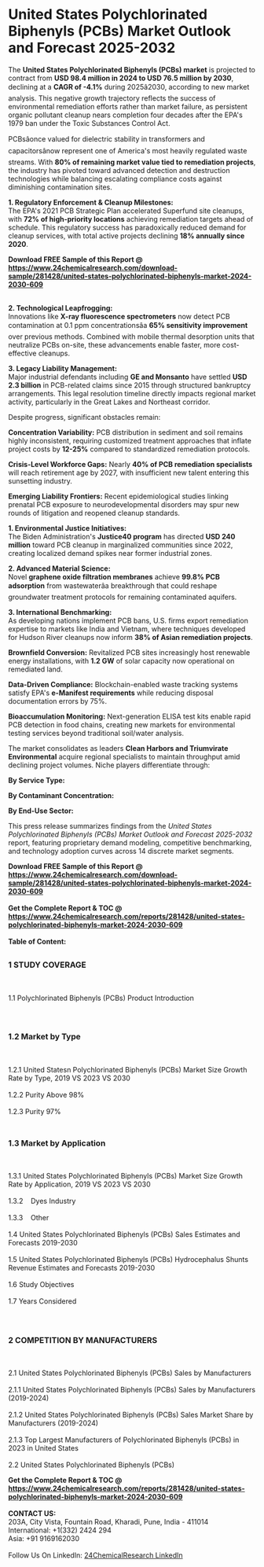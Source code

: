 <h1>United States Polychlorinated Biphenyls (PCBs) Market Outlook and Forecast 2025-2032</h1><p>The <strong>United States Polychlorinated Biphenyls (PCBs) market</strong> is projected to contract from <strong>USD 98.4 million in 2024 to USD 76.5 million by 2030</strong>, declining at a <strong>CAGR of -4.1%</strong> during 2025â2030, according to new market analysis. This negative growth trajectory reflects the success of environmental remediation efforts rather than market failure, as persistent organic pollutant cleanup nears completion four decades after the EPA's 1979 ban under the Toxic Substances Control Act.</p><p>PCBsâonce valued for dielectric stability in transformers and capacitorsânow represent one of America's most heavily regulated waste streams. With <strong>80% of remaining market value tied to remediation projects</strong>, the industry has pivoted toward advanced detection and destruction technologies while balancing escalating compliance costs against diminishing contamination sites.</p><p><strong>1. Regulatory Enforcement &amp; Cleanup Milestones:</strong><br>
The EPA's 2021 PCB Strategic Plan accelerated Superfund site cleanups, with <strong>72% of high-priority locations</strong> achieving remediation targets ahead of schedule. This regulatory success has paradoxically reduced demand for cleanup services, with total active projects declining <strong>18% annually since 2020</strong>.</p><div><b>Download FREE Sample of this Report @ 
            <a href="https://www.24chemicalresearch.com/download-sample/281428/united-states-polychlorinated-biphenyls-market-2024-2030-609">
            https://www.24chemicalresearch.com/download-sample/281428/united-states-polychlorinated-biphenyls-market-2024-2030-609</a></b></div><br><p><strong>2. Technological Leapfrogging:</strong><br>
Innovations like <strong>X-ray fluorescence spectrometers</strong> now detect PCB contamination at 0.1 ppm concentrationsâa <strong>65% sensitivity improvement</strong> over previous methods. Combined with mobile thermal desorption units that neutralize PCBs on-site, these advancements enable faster, more cost-effective cleanups.</p><p><strong>3. Legacy Liability Management:</strong><br>
Major industrial defendants including <strong>GE and Monsanto</strong> have settled <strong>USD 2.3 billion</strong> in PCB-related claims since 2015 through structured bankruptcy arrangements. This legal resolution timeline directly impacts regional market activity, particularly in the Great Lakes and Northeast corridor.</p><p>Despite progress, significant obstacles remain:</p><p><strong>Concentration Variability:</strong> PCB distribution in sediment and soil remains highly inconsistent, requiring customized treatment approaches that inflate project costs by <strong>12-25%</strong> compared to standardized remediation protocols.</p><p><strong>Crisis-Level Workforce Gaps:</strong> Nearly <strong>40% of PCB remediation specialists</strong> will reach retirement age by 2027, with insufficient new talent entering this sunsetting industry.</p><p><strong>Emerging Liability Frontiers:</strong> Recent epidemiological studies linking prenatal PCB exposure to neurodevelopmental disorders may spur new rounds of litigation and reopened cleanup standards.</p><p><strong>1. Environmental Justice Initiatives:</strong><br>
The Biden Administration's <strong>Justice40 program</strong> has directed <strong>USD 240 million</strong> toward PCB cleanup in marginalized communities since 2022, creating localized demand spikes near former industrial zones.</p><p><strong>2. Advanced Material Science:</strong><br>
Novel <strong>graphene oxide filtration membranes</strong> achieve <strong>99.8% PCB adsorption</strong> from wastewaterâa breakthrough that could reshape groundwater treatment protocols for remaining contaminated aquifers.</p><p><strong>3. International Benchmarking:</strong><br>
As developing nations implement PCB bans, U.S. firms export remediation expertise to markets like India and Vietnam, where techniques developed for Hudson River cleanups now inform <strong>38% of Asian remediation projects</strong>.</p><p><strong>Brownfield Conversion:</strong> Revitalized PCB sites increasingly host renewable energy installations, with <strong>1.2 GW</strong> of solar capacity now operational on remediated land.</p><p><strong>Data-Driven Compliance:</strong> Blockchain-enabled waste tracking systems satisfy EPA's <strong>e-Manifest requirements</strong> while reducing disposal documentation errors by 75%.</p><p><strong>Bioaccumulation Monitoring:</strong> Next-generation ELISA test kits enable rapid PCB detection in food chains, creating new markets for environmental testing services beyond traditional soil/water analysis.</p><p>The market consolidates as leaders <strong>Clean Harbors and Triumvirate Environmental</strong> acquire regional specialists to maintain throughput amid declining project volumes. Niche players differentiate through:</p><p><strong>By Service Type:</strong></p><p><strong>By Contaminant Concentration:</strong></p><p><strong>By End-Use Sector:</strong></p><p>This press release summarizes findings from the <em>United States Polychlorinated Biphenyls (PCBs) Market Outlook and Forecast 2025-2032</em> report, featuring proprietary demand modeling, competitive benchmarking, and technology adoption curves across 14 discrete market segments.</p><div><b>Download FREE Sample of this Report @ 
            <a href="https://www.24chemicalresearch.com/download-sample/281428/united-states-polychlorinated-biphenyls-market-2024-2030-609">
            https://www.24chemicalresearch.com/download-sample/281428/united-states-polychlorinated-biphenyls-market-2024-2030-609</a></b></div><br><div><b>Get the Complete Report & TOC @ 
            <a href="https://www.24chemicalresearch.com/reports/281428/united-states-polychlorinated-biphenyls-market-2024-2030-609">
            https://www.24chemicalresearch.com/reports/281428/united-states-polychlorinated-biphenyls-market-2024-2030-609</a></b></div><br>
            <b>Table of Content:</b><p><h2><span style="font-size:16px"><strong>1 STUDY COVERAGE</strong></span></h2><br />
<p>1.1 Polychlorinated Biphenyls (PCBs) Product Introduction</p><br />
<h2><span style="font-size:16px"><strong>1.2 Market by Type</strong></span></h2><br />
<p>1.2.1 United Statesn Polychlorinated Biphenyls (PCBs) Market Size Growth Rate by Type, 2019 VS 2023 VS 2030<br /><br />
1.2.2 Purity Above 98%&nbsp;&nbsp; &nbsp;<br /><br />
1.2.3 Purity 97%<br /><br />
<h2><span style="font-size:16px"><strong>1.3 Market by Application</strong></span></h2><br />
<p>1.3.1 United States Polychlorinated Biphenyls (PCBs) Market Size Growth Rate by Application, 2019 VS 2023 VS 2030<br /><br />
1.3.2&nbsp;&nbsp; &nbsp;Dyes Industry<br /><br />
1.3.3&nbsp;&nbsp; &nbsp;Other<br /><br />
1.4 United States Polychlorinated Biphenyls (PCBs) Sales Estimates and Forecasts 2019-2030<br /><br />
1.5 United States Polychlorinated Biphenyls (PCBs) Hydrocephalus Shunts Revenue Estimates and Forecasts 2019-2030<br /><br />
1.6 Study Objectives<br /><br />
1.7 Years Considered</p><br />
<h2><span style="font-size:16px"><strong>2 COMPETITION BY MANUFACTURERS</strong></span></h2><br />
<p>2.1 United States Polychlorinated Biphenyls (PCBs) Sales by Manufacturers<br /><br />
2.1.1 United States Polychlorinated Biphenyls (PCBs) Sales by Manufacturers (2019-2024)<br /><br />
2.1.2 United States Polychlorinated Biphenyls (PCBs) Sales Market Share by Manufacturers (2019-2024)<br /><br />
2.1.3 Top Largest Manufacturers of Polychlorinated Biphenyls (PCBs) in 2023 in United States<br /><br />
2.2 United States Polychlorinated Biphenyls (PCBs) </p><div><b>Get the Complete Report & TOC @ 
            <a href="https://www.24chemicalresearch.com/reports/281428/united-states-polychlorinated-biphenyls-market-2024-2030-609">
            https://www.24chemicalresearch.com/reports/281428/united-states-polychlorinated-biphenyls-market-2024-2030-609</a></b></div><br><b>CONTACT US:</b><br>
            203A, City Vista, Fountain Road, Kharadi, Pune, India - 411014<br>
            International: +1(332) 2424 294<br>
            Asia: +91 9169162030 <br><br>
            Follow Us On LinkedIn: <a href="https://www.linkedin.com/company/24chemicalresearch/">24ChemicalResearch LinkedIn</a>